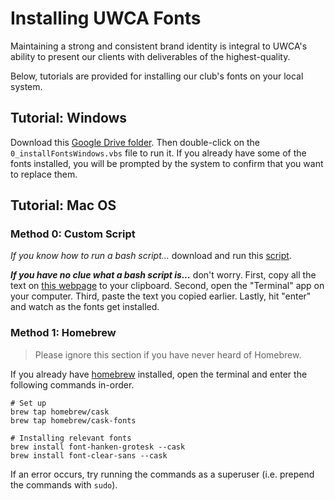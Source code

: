 
# Installing UWCA Fonts

Maintaining a strong and consistent brand identity is integral to UWCA's ability to present our clients with deliverables of the highest-quality.

Below, tutorials are provided for installing our club's fonts on your local system. 

## Tutorial: Windows

Download this [Google Drive folder](https://drive.google.com/drive/folders/1wEmZNofLLZNdJ6JetLeFLc9DSZUqSSqN?usp=share_link). Then double-click on the `0_installFontsWindows.vbs` file to run it. If you already have some of the fonts installed, you will be prompted by the system to confirm that you want to replace them.

## Tutorial: Mac OS

### Method 0: Custom Script

*If you know how to run a bash script...* download and run this [script](https://drive.google.com/file/d/18vaWbN_WjBDrb1e9hmbVETZTcy1T78XL/view?usp=share_link).

***If you have no clue what a bash script is...*** don't worry. First, copy all the text on [this webpage](https://raw.githubusercontent.com/yadavta/uwca/main/fonts/installFontsMac.sh) to your clipboard. Second, open the "Terminal" app on your computer. Third, paste the text you copied earlier. Lastly, hit "enter" and watch as the fonts get installed.

### Method 1: Homebrew

> Please ignore this section if you have never heard of Homebrew.

If you already have [homebrew](https://brew.sh) installed, open the terminal and enter the following commands in-order.
```
# Set up
brew tap homebrew/cask
brew tap homebrew/cask-fonts

# Installing relevant fonts
brew install font-hanken-grotesk --cask
brew install font-clear-sans --cask
```
If an error occurs, try running the commands as a superuser (i.e. prepend the commands with `sudo`).


